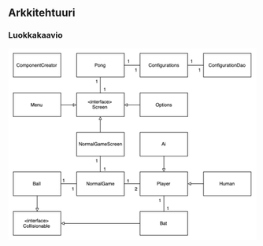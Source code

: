 ## Arkkitehtuuri

### Luokkakaavio

![alt text](https://github.com/Jeeses313/ot-harjoitustyo/blob/master/dokumentaatio/luokkakaavio.png "Luokkakaavio")
